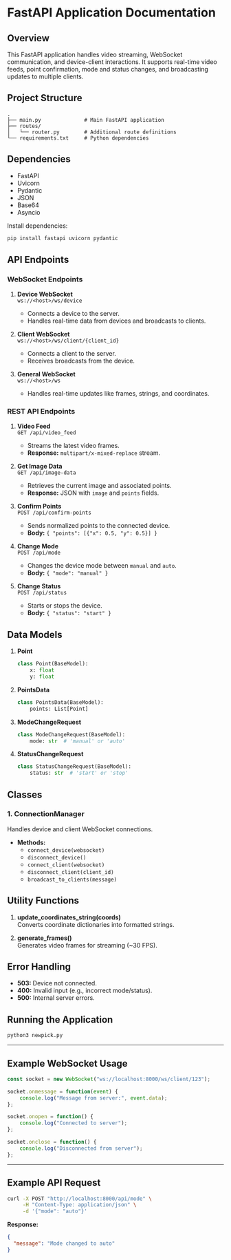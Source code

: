 # FastAPI Application Documentation

## Overview

This FastAPI application handles video streaming, WebSocket communication, and device-client interactions. It supports real-time video feeds, point confirmation, mode and status changes, and broadcasting updates to multiple clients.


## Project Structure
```
.
├── main.py              # Main FastAPI application
├── routes/
│   └── router.py        # Additional route definitions
└── requirements.txt     # Python dependencies
```

## Dependencies
- FastAPI
- Uvicorn
- Pydantic
- JSON
- Base64
- Asyncio

Install dependencies:
```bash
pip install fastapi uvicorn pydantic
```

## API Endpoints

### WebSocket Endpoints

1. **Device WebSocket**  
   `ws://<host>/ws/device`
   - Connects a device to the server.
   - Handles real-time data from devices and broadcasts to clients.
   
2. **Client WebSocket**  
   `ws://<host>/ws/client/{client_id}`
   - Connects a client to the server.
   - Receives broadcasts from the device.

3. **General WebSocket**  
   `ws://<host>/ws`
   - Handles real-time updates like frames, strings, and coordinates.

### REST API Endpoints

1. **Video Feed**  
   `GET /api/video_feed`
   - Streams the latest video frames.
   - **Response:** `multipart/x-mixed-replace` stream.

2. **Get Image Data**  
   `GET /api/image-data`
   - Retrieves the current image and associated points.
   - **Response:** JSON with `image` and `points` fields.

3. **Confirm Points**  
   `POST /api/confirm-points`
   - Sends normalized points to the connected device.
   - **Body:** `{ "points": [{"x": 0.5, "y": 0.5}] }`

4. **Change Mode**  
   `POST /api/mode`
   - Changes the device mode between `manual` and `auto`.
   - **Body:** `{ "mode": "manual" }`

5. **Change Status**  
   `POST /api/status`
   - Starts or stops the device.
   - **Body:** `{ "status": "start" }`

## Data Models

1. **Point**
   ```python
   class Point(BaseModel):
       x: float
       y: float
   ```

2. **PointsData**
   ```python
   class PointsData(BaseModel):
       points: List[Point]
   ```

3. **ModeChangeRequest**
   ```python
   class ModeChangeRequest(BaseModel):
       mode: str  # 'manual' or 'auto'
   ```

4. **StatusChangeRequest**
   ```python
   class StatusChangeRequest(BaseModel):
       status: str  # 'start' or 'stop'
   ```

## Classes

### 1. **ConnectionManager**
Handles device and client WebSocket connections.
- **Methods:**
  - `connect_device(websocket)`
  - `disconnect_device()`
  - `connect_client(websocket)`
  - `disconnect_client(client_id)`
  - `broadcast_to_clients(message)`

## Utility Functions

1. **update_coordinates_string(coords)**  
   Converts coordinate dictionaries into formatted strings.

2. **generate_frames()**  
   Generates video frames for streaming (~30 FPS).

## Error Handling
- **503:** Device not connected.
- **400:** Invalid input (e.g., incorrect mode/status).
- **500:** Internal server errors.

## Running the Application


```bash
python3 newpick.py
```

---

## Example WebSocket Usage

```javascript
const socket = new WebSocket("ws://localhost:8000/ws/client/123");

socket.onmessage = function(event) {
    console.log("Message from server:", event.data);
};

socket.onopen = function() {
    console.log("Connected to server");
};

socket.onclose = function() {
    console.log("Disconnected from server");
};
```

---

## Example API Request

```bash
curl -X POST "http://localhost:8000/api/mode" \
     -H "Content-Type: application/json" \
     -d '{"mode": "auto"}'
```

**Response:**
```json
{
  "message": "Mode changed to auto"
}
```

